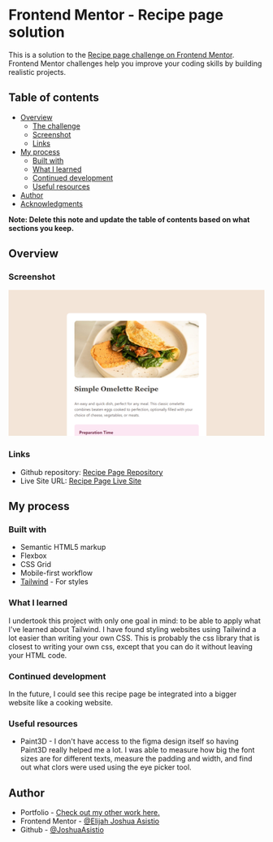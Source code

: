 # Frontend Mentor - Recipe page solution

This is a solution to the [Recipe page challenge on Frontend Mentor](https://www.frontendmentor.io/challenges/recipe-page-KiTsR8QQKm). Frontend Mentor challenges help you improve your coding skills by building realistic projects.

## Table of contents

- [Overview](#overview)
  - [The challenge](#the-challenge)
  - [Screenshot](#screenshot)
  - [Links](#links)
- [My process](#my-process)
  - [Built with](#built-with)
  - [What I learned](#what-i-learned)
  - [Continued development](#continued-development)
  - [Useful resources](#useful-resources)
- [Author](#author)
- [Acknowledgments](#acknowledgments)

**Note: Delete this note and update the table of contents based on what sections you keep.**

## Overview

### Screenshot

![Recipe Page Cover Image](./build/images/Cover%20image.png)

### Links

- Github repository: [Recipe Page Repository](https://github.com/JoshuaAsistio/Recipe-Page)
- Live Site URL: [Recipe Page Live Site](https://recipe-page-t6f1.onrender.com/)

## My process

### Built with

- Semantic HTML5 markup
- Flexbox
- CSS Grid
- Mobile-first workflow
- [Tailwind](https://tailwindcss.com/) - For styles

### What I learned

I undertook this project with only one goal in mind: to be able to apply what I've learned about Tailwind. I have found styling websites using Tailwind a lot easier than writing your own CSS. This is probably the css library that is closest to writing your own css, except that you can do it without leaving your HTML code.

### Continued development

In the future, I could see this recipe page be integrated into a bigger website like a cooking website.

### Useful resources

- Paint3D - I don't have access to the figma design itself so having Paint3D really helped me a lot. I was able to measure how big the font sizes are for different texts, measure the padding and width, and find out what clors were used using the eye picker tool.

## Author

- Portfolio - [Check out my other work here.](https://joshuaasistio.github.io/portfolio/)
- Frontend Mentor - [@Elijah Joshua Asistio](https://www.frontendmentor.io/profile/JoshuaAsistio)
- Github - [@JoshuaAsistio](https://github.com/JoshuaAsistio)
